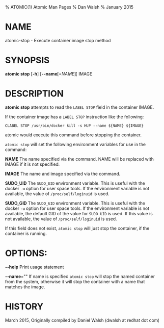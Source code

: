 % ATOMIC(1) Atomic Man Pages
% Dan Walsh
% January 2015
# NAME
atomic-stop - Execute container image stop method

# SYNOPSIS
**atomic stop**
[**-h**]
[**--name**[=*NAME*]]
IMAGE

# DESCRIPTION
**atomic stop** attempts to read the `LABEL STOP` field in the container
IMAGE.

If the container image has a `LABEL STOP` instruction like the following:

```CLABEL STOP /usr/bin/docker kill -s HUP --name ${NAME} ${IMAGE}```

atomic would execute this command before stopping the container.

`atomic stop` will set the following environment variables for use in the command:

**NAME**
  The name specified via the command.  NAME will be replaced with IMAGE if it is not specified.

**IMAGE**
  The name and image specified via the command.

**SUDO_UID**
  The `SUDO_UID` environment variable.  This is useful with the docker `-u` option for user space tools.  If the environment variable is not available, the value of `/proc/self/loginuid` is used.

**SUDO_GID**
  The `SUDO_GID` environment variable.  This is useful with the docker `-u` option for user space tools.  If the environment variable is not available, the default GID of the value for `SUDO_UID` is used.  If this value is not available, the value of `/proc/self/loginuid` is used.

If this field does not exist, `atomic stop` will just stop the container, if
the container is running.

# OPTIONS:
**--help**
  Print usage statement

**--name**=""
   If name is specified `atomic stop` will stop the named container from the
   system, otherwise it will stop the container with a name that matches the
   image.

# HISTORY
March 2015, Originally compiled by Daniel Walsh (dwalsh at redhat dot com)
